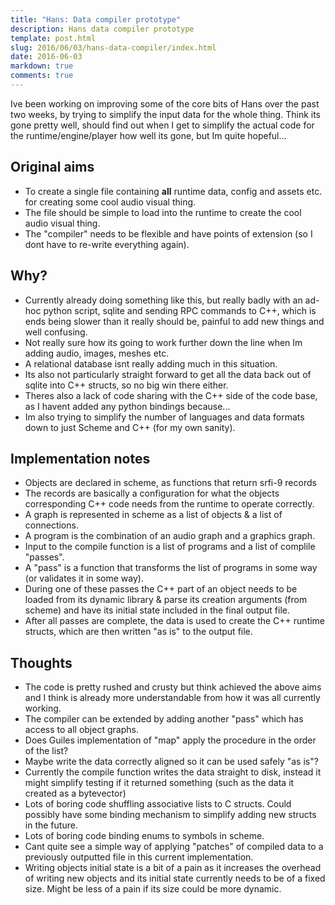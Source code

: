 ```yaml
---
title: "Hans: Data compiler prototype"
description: Hans data compiler prototype
template: post.html
slug: 2016/06/03/hans-data-compiler/index.html
date: 2016-06-03
markdown: true
comments: true
---
```


Ive been working on improving some of the core bits of Hans over the past two
weeks, by trying to simplify the input data for the whole thing. Think its gone
pretty well, should find out when I get to simplify the actual code for the
runtime/engine/player how well its gone, but Im quite hopeful...

## Original aims

* To create a single file containing **all** runtime data, config and assets
  etc. for creating some cool audio visual thing.
* The file should be simple to load into the runtime to create the cool audio
  visual thing.
* The "compiler" needs to be flexible and have points of extension (so I dont
  have to re-write everything again).

## Why?

* Currently already doing something like this, but really badly with an ad-hoc
  python script, sqlite and sending RPC commands to C++, which is ends being
  slower than it really should be, painful to add new things and well confusing.
* Not really sure how its going to work further down the line when Im adding
  audio, images, meshes etc.
* A relational database isnt really adding much in this situation.
* Its also not particularly straight forward to get all the data back out of
  sqlite into C++ structs, so no big win there either.
* Theres also a lack of code sharing with the C++ side of the code base, as
  I havent added any python bindings because...
* Im also trying to simplify the number of languages and data formats down to
  just Scheme and C++ (for my own sanity).

## Implementation notes

* Objects are declared in scheme, as functions that return srfi-9 records
* The records are basically a configuration for what the objects corresponding
  C++ code needs from the runtime to operate correctly.
* A graph is represented in scheme as a list of objects & a list of connections.
* A program is the combination of an audio graph and a graphics graph.
* Input to the compile function is a list of programs and a list of complile
  "passes".
* A "pass" is a function that transforms the list of programs in some way (or
  validates it in some way).
* During one of these passes the C++ part of an object needs to be loaded from
  its dynamic library & parse its creation arguments (from scheme) and have its
  initial state included in the final output file.
* After all passes are complete, the data is used to create the C++ runtime
  structs, which are then written "as is" to the output file.

## Thoughts

* The code is pretty rushed and crusty but think achieved the above aims and
  I think is already more understandable from how it was all currently working.
* The compiler can be extended by adding another "pass" which has access to all
  object graphs.
* Does Guiles implementation of "map" apply the procedure in the order of the
  list?
* Maybe write the data correctly aligned so it can be used safely "as is"?
* Currently the compile function writes the data straight to disk, instead it
  might simplify testing if it returned something (such as the data it created
  as a bytevector)
* Lots of boring code shuffling associative lists to C structs. Could possibly
  have some binding mechanism to simplify adding new structs in the future.
* Lots of boring code binding enums to symbols in scheme.
* Cant quite see a simple way of applying "patches" of compiled data to a
  previously outputted file in this current implementation.
* Writing objects initial state is a bit of a pain as it increases the overhead
  of writing new objects and its initial state currently needs to be of a fixed
  size. Might be less of a pain if its size could be more dynamic.
